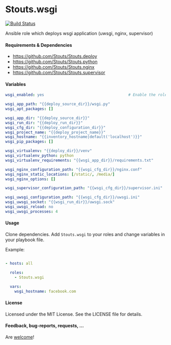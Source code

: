 Stouts.wsgi
===========

[![Build Status](https://travis-ci.org/Stouts/Stouts.wsgi.png)](https://travis-ci.org/Stouts/Stouts.wsgi)

Ansible role which deploys wsgi application (uwsgi, nginx, supervisor)


#### Requirements & Dependencies

- https://github.com/Stouts/Stouts.deploy
- https://github.com/Stouts/Stouts.python
- https://github.com/Stouts/Stouts.nginx
- https://github.com/Stouts/Stouts.supervisor


#### Variables
```yaml
wsgi_enabled: yes                                     # Enable the role

wsgi_app_path: "{{deploy_source_dir}}/wsgi.py"
wsgi_apt_packages: []

wsgi_app_dir: "{{deploy_source_dir}}"
wsgi_run_dir: "{{deploy_run_dir}}"
wsgi_cfg_dir: "{{deploy_configuration_dir}}"
wsgi_project_name: "{{deploy_project_name}}"
wsgi_hostname: "{{inventory_hostname|default('localhost')}}"
wsgi_pip_packages: []

wsgi_virtualenv: "{{deploy_dir}}/venv"
wsgi_virtualenv_python: python
wsgi_virtualenv_requirements: "{{wsgi_app_dir}}/requirements.txt"

wsgi_nginx_configuration_path: "{{wsgi_cfg_dir}}/nginx.conf"
wsgi_nginx_static_locations: [/static/, /media/]
wsgi_nginx_options: []

wsgi_supervisor_configuration_path: "{{wsgi_cfg_dir}}/supervisor.ini"

wsgi_uwsgi_configuration_path: "{{wsgi_cfg_dir}}/uwsgi.ini"
wsgi_uwsgi_socket: "{{wsgi_run_dir}}/uwsgi.sock"
wsgi_uwsgi_reload: no
wsgi_uwsgi_processes: 4
```

#### Usage

Clone dependencies.
Add `Stouts.wsgi` to your roles and change variables in your playbook file.

Example:

```yaml

- hosts: all

  roles:
    - Stouts.wsgi

  vars:
    wsgi_hostname: facebook.com

```

#### License

Licensed under the MIT License. See the LICENSE file for details.


#### Feedback, bug-reports, requests, ...

Are [welcome](https://github.com/Stouts/Stouts.wsgi/issues)!
